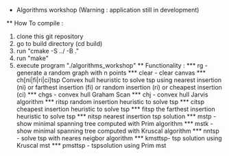 * Algorithms workshop 
(Warning : application still in development)

** How To compile :
1) clone this git repository
2) go to build directory (cd build)
3) run "cmake -S ../ -B ."
4) run "make"
5) execute program "./algorithms_workshop"
** Functionality :
***	rg <n> - generate a random graph with n points
***	clear - clear canvas
***	ch[ni|fi|ri|ci]tsp Convex hull heuristic to solve tsp using nearest insertion (ni) or farthest insertion (fi) or random insertion (ri) or cheapest insertion (ci)
***	chgs - convex hull Graham Scan
***	chj - convex hull Jarvis algorithm
***	ritsp random insertion heuristic to solve tsp
***	citsp cheapest insertion heuristic to solve tsp
***	fitsp the farthest insertion heuristic to solve tsp
***	nitsp nearest insertion tsp solution
***	mstp - show minimal spanning tree computed with Prim algorithm
***	mstk - show minimal spanning tree computed with Kruscal algorithm
***	nntsp - solve tsp with neares neigbor algorithm
***	kmsttsp- tsp solution using Kruscal mst
***	pmsttsp - tspsolution using Prim mst

